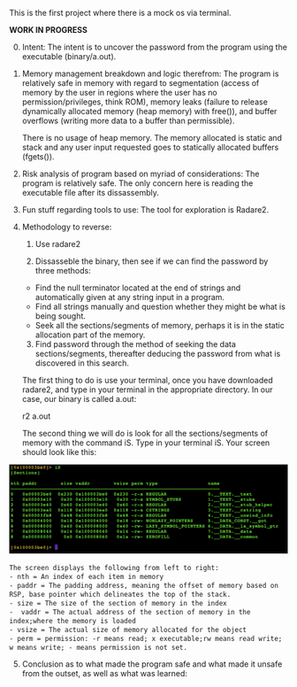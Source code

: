 This is the first project where there is a mock os via terminal.


**********WORK IN PROGRESS**********

0. Intent:
    The intent is to uncover the password from the program using the executable (binary/a.out).

1. Memory management breakdown and logic therefrom:
    The program is relatively safe in memory with regard to segmentation (access of memory by the user in regions where the user has no permission/privileges, think ROM), memory leaks (failure to release dynamically allocated memory (heap memory) with free()), and buffer overflows (writing more data to a buffer than permissible). 
    
    There is no usage of heap memory. The memory allocated is static and stack and any user input requested goes to statically allocated buffers (fgets()).

2. Risk analysis of program based on myriad of considerations:
    The program is relatively safe. The only concern here is reading the executable file after its dissassembly.

3. Fun stuff regarding tools to use:
    The tool for exploration is Radare2.

4. Methodology to reverse:
    1. Use radare2

    2. Dissasseble the binary, then see if we can find the password by three methods:
    - Find the null terminator located at the end of strings and automatically given at any string input in a program.
    - Find all strings manually and question whether they might be what is being sought.
    - Seek all the sections/segments of memory, perhaps it is in the static allocation part of the memory.

    3. Find password through the method of seeking the data sections/segments, thereafter deducing the password from what is discovered in this search.

    The first thing to do is use your terminal, once you have downloaded radare2, and type in your terminal in the appropriate directory. In our case, our binary is called a.out:

    r2 a.out

    The second thing we will do is look for all the sections/segments of memory with the command iS. Type in your terminal iS. Your screen should look like this:

![alt text](image.png)

    The screen displays the following from left to right:
    - nth = An index of each item in memory
    - paddr = The padding address, meaning the offset of memory based on RSP, base pointer which delineates the top of the stack.
    - size = The size of the section of memory in the index
    -  vaddr = The actual address of the section of memory in the index;where the memory is loaded
    - vsize = The actual size of memory allocated for the object
    - perm = permission: -r means read; x executable;rw means read write; w means write; - means permission is not set.



5. Conclusion as to what made the program safe and what made it unsafe from the outset, as well as what was learned:

